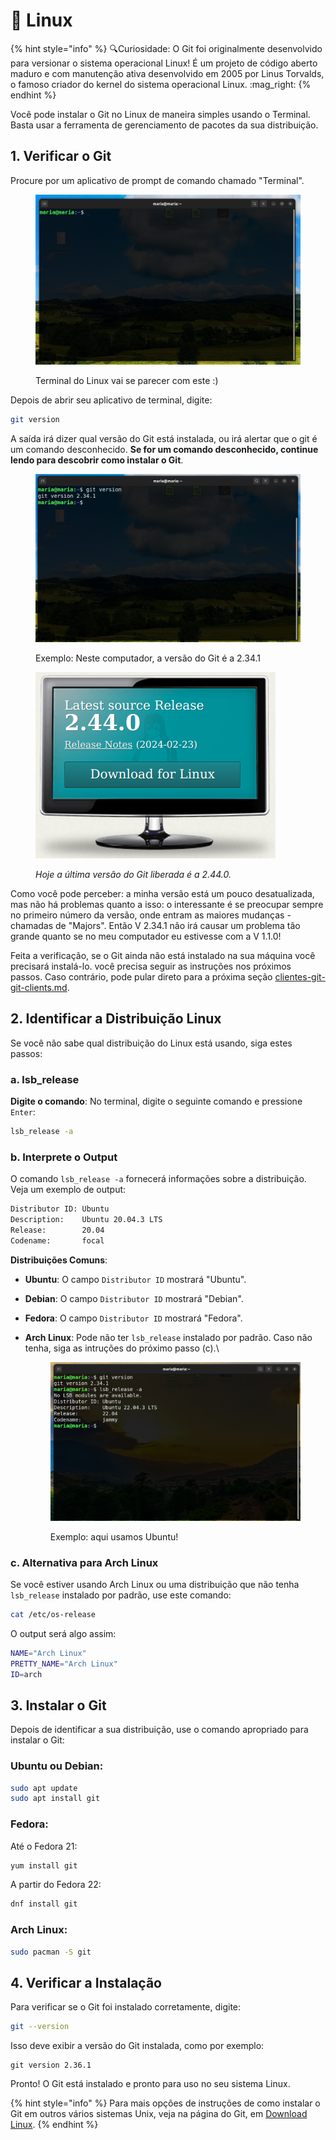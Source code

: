 # 🐧 Linux

{% hint style="info" %}
:mag:Curiosidade: O Git foi originalmente desenvolvido para versionar o sistema operacional Linux! É um projeto de código aberto maduro e com manutenção ativa desenvolvido em 2005 por Linus Torvalds, o famoso criador do kernel do sistema operacional Linux. :mag\_right:
{% endhint %}

Você pode instalar o Git no Linux de maneira simples usando o Terminal. Basta usar a ferramenta de gerenciamento de pacotes da sua distribuição.

## 1. Verificar o Git&#x20;

Procure por um aplicativo de prompt de comando chamado "Terminal".

<figure><img src="../../../.gitbook/assets/image (15).png" alt=""><figcaption><p>Terminal do Linux vai se parecer com este :)</p></figcaption></figure>

Depois de abrir seu aplicativo de terminal, digite:

```bash
git version
```

A saída irá dizer qual versão do Git está instalada, ou irá alertar que o git é um comando desconhecido. **Se for um comando desconhecido, continue lendo para descobrir como instalar o Git**.

<figure><img src="../../../.gitbook/assets/image (13) (1).png" alt=""><figcaption><p>Exemplo: Neste computador, a versão do Git é a 2.34.1</p></figcaption></figure>

<figure><img src="../../../.gitbook/assets/image (12) (1).png" alt=""><figcaption><p><em>Hoje a última versão do Git liberada é a 2.44.0.</em></p></figcaption></figure>

Como você pode perceber: a minha versão está um pouco desatualizada, mas não há problemas quanto a isso: o interessante é se preocupar sempre no primeiro número da versão, onde entram as maiores mudanças - chamadas de "Majors". Então V 2.34.1 não irá causar um problema tão grande quanto se no meu computador eu estivesse com a V 1.1.0!&#x20;

Feita a verificação, se o Git ainda não está instalado na sua máquina você precisará instalá-lo. você precisa seguir as instruções nos próximos passos. Caso contrário, pode pular direto para a próxima seção [clientes-git-git-clients.md](../clientes-git-git-clients.md "mention").

## 2. Identificar a Distribuição Linux

Se você não sabe qual distribuição do Linux está usando, siga estes passos:

### **a.** lsb\_release

**Digite o comando**: No terminal, digite o seguinte comando e pressione `Enter`:

```sh
lsb_release -a
```

### **b. Interprete o Output**

O comando `lsb_release -a` fornecerá informações sobre a distribuição. Veja um exemplo de output:

```sh
Distributor ID: Ubuntu
Description:    Ubuntu 20.04.3 LTS
Release:        20.04
Codename:       focal
```

**Distribuições Comuns**:

* **Ubuntu**: O campo `Distributor ID` mostrará "Ubuntu".
* **Debian**: O campo `Distributor ID` mostrará "Debian".
* **Fedora**: O campo `Distributor ID` mostrará "Fedora".
*   **Arch Linux**: Pode não ter `lsb_release` instalado por padrão. Caso não tenha, siga as intruções do próximo passo (c).\


    <figure><img src="../../../.gitbook/assets/image (14).png" alt=""><figcaption><p>Exemplo: aqui usamos Ubuntu!</p></figcaption></figure>

### **c. Alternativa para Arch Linux**&#x20;

Se você estiver usando Arch Linux ou uma distribuição que não tenha `lsb_release` instalado por padrão, use este comando:

```sh
cat /etc/os-release
```

O output será algo assim:

```sh
NAME="Arch Linux"
PRETTY_NAME="Arch Linux"
ID=arch
```

## 3. Instalar o Git

Depois de identificar a sua distribuição, use o comando apropriado para instalar o Git:

### **Ubuntu ou Debian:**

```sh
sudo apt update
sudo apt install git
```

### **Fedora:**

Até o Fedora 21:

```bash
yum install git
```

A partir do Fedora 22:

```sh
dnf install git
```

### **Arch Linux:**

```sh
sudo pacman -S git
```

## 4. Verificar a Instalação

Para verificar se o Git foi instalado corretamente, digite:

```sh
git --version
```

Isso deve exibir a versão do Git instalada, como por exemplo:

```
git version 2.36.1
```

Pronto! O Git está instalado e pronto para uso no seu sistema Linux.

{% hint style="info" %}
Para mais opções de instruções de como instalar o Git em outros vários sistemas Unix, veja na página do Git, em [Download Linux](https://git-scm.com/download/linux).
{% endhint %}

